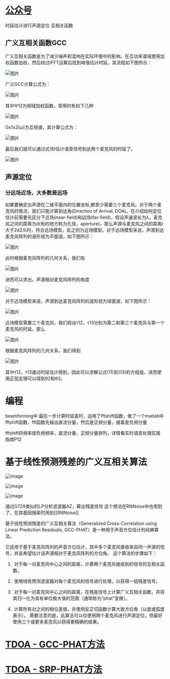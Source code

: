 # [公众号](https://mp.weixin.qq.com/s?__biz=MzA3MjEyMjEwNA==&mid=2247484417&idx=1&sn=a416da2d9238cd863697d91dd26233e4&chksm=9f226f96a855e6808ac3d90e83f8c673d8daddc57b95a537c0a2ba547ce53307452b0940c19a&token=139302241&lang=zh_CN#rd)

时延估计进行声源定位
互相关函数

## 广义互相关函数GCC
广义互相关函数是为了减少噪声和混响在实际环境中的影响，在互功率谱域使用加权函数加权，然后经过IFFT运算后找到峰值估计时延，其流程如下图所示：

![图片](https://mmbiz.qpic.cn/mmbiz_png/R3j7FT5mhhcibXTSJ7xgCL2hqhQuZ1aQdQ8xDVy2DNOJqWFDFWJjstkXP686iblnRuE6c3CmKpWhLZqXl1casB2A/640?wx_fmt=png&wxfrom=5&wx_lazy=1&wx_co=1)

广义GCC计算公式为：

![图片](https://mmbiz.qpic.cn/mmbiz_png/R3j7FT5mhhcibXTSJ7xgCL2hqhQuZ1aQdEmIUP0IRQstqYicRH915B8a6mia4iciaGGmf8BQ1nJFUuTMHTsQRUCeJtw/640?wx_fmt=png&wxfrom=5&wx_lazy=1&wx_co=1)

其中Ψ12为频域加权函数，常用的有如下几种

![图片](https://mmbiz.qpic.cn/mmbiz_png/R3j7FT5mhhcibXTSJ7xgCL2hqhQuZ1aQd5fjuDaGLARQXNGqbAzr6HXEVCAITDhxE1VHQrABAxRdcaqacy0ibibDQ/640?wx_fmt=png&wxfrom=5&wx_lazy=1&wx_co=1)

Gx1x2(ω)为互频谱，其计算公式为：

  

![图片](https://mmbiz.qpic.cn/mmbiz_png/R3j7FT5mhhcibXTSJ7xgCL2hqhQuZ1aQdrhXt9UAe1lOWWBIJ7PdDM6SAnYN3c3opur0H1fKdzJ6KEMVQMEFAAg/640?wx_fmt=png&wxfrom=5&wx_lazy=1&wx_co=1)

最后我们就可以通过式(8)估计语音信号到达两个麦克风的时延了。  

![图片](https://mmbiz.qpic.cn/mmbiz_png/R3j7FT5mhhcibXTSJ7xgCL2hqhQuZ1aQdVAyVd8R1gd8ZwwF95nCiaRgJNVjZiar7iaPmCuzXST7KDHibftv5pnFAZA/640?wx_fmt=png&wxfrom=5&wx_lazy=1&wx_co=1)

## 声源定位

### 分远场近场，大多数是远场

如果要确定出声源在二维平面内的位置坐标,都至少需要三个麦克风。对于两个麦克风的情况，我们只能计算到达角(Direction of Arrival, DOA)。在介绍如何定位估计前需要先区分下近场(near-field)和远场(far-field)，假设声速波长为λ，麦克风之间的距离为d(有的地方称为孔径，aperture)，那么声源与麦克风之间的距离r大于2d2/λ时，符合远场模型，反之则为近场模型。对于远场模型来说，声源到达麦克风阵列的波形视为平面波，如下图所示：

![图片](https://mmbiz.qpic.cn/mmbiz_png/R3j7FT5mhhepIGZSD6HUa1UbwnxBjEHjVay1uAQWmeYgSicdImOtMmTfxibFaGWcniaTlmsiaeP5lNkZCssxu0qgTA/640?wx_fmt=png&wxfrom=5&wx_lazy=1&wx_co=1)

此时根据麦克风阵列的几何关系，我们有  

![图片](https://mmbiz.qpic.cn/mmbiz_png/R3j7FT5mhhepIGZSD6HUa1UbwnxBjEHjdD33jhuvM5xmNF1cGrf2tsCWszqJDMMouRcxG8MxeibSyIkEsHICboQ/640?wx_fmt=png&wxfrom=5&wx_lazy=1&wx_co=1)

进而可以求出，声源相对麦克风阵列的角度  

![图片](https://mmbiz.qpic.cn/mmbiz_png/R3j7FT5mhhepIGZSD6HUa1UbwnxBjEHjNhGicVV6sn8RdGhjaibtXxKQMe0j4icVJDAESp3P3ianr3KBBatbCyiacFQ/640?wx_fmt=png&wxfrom=5&wx_lazy=1&wx_co=1)

对于近场模型来说，声源到达麦克风阵列的波形视为球面波，如下图所示：  

![图片](https://mmbiz.qpic.cn/mmbiz_png/R3j7FT5mhhepIGZSD6HUa1UbwnxBjEHjdnWbkmEG0KdAlH0PKQCo3aJeIZXhyzPTIjztHKJb2DLoHnlTQkCeYQ/640?wx_fmt=png&wxfrom=5&wx_lazy=1&wx_co=1)

近场模型需要三个麦克风，我们假设τ12，τ13分别为第二和第三个麦克风与第一个麦克风的时延，那么

![图片](https://mmbiz.qpic.cn/mmbiz_png/R3j7FT5mhhepIGZSD6HUa1UbwnxBjEHjDiaprWvd7ME5Xt5pYxhMYPS4lVPgw9w6k2ibsBpibFrGFGI79vhfhib3gg/640?wx_fmt=png&wxfrom=5&wx_lazy=1&wx_co=1)

根据麦克风阵列的几何关系，我们得到

![图片](https://mmbiz.qpic.cn/mmbiz_png/R3j7FT5mhhepIGZSD6HUa1UbwnxBjEHjAzvHBWc45Lq5g8K4NZ8RiaiafV9geDKN6OzztZKMvM32Q0FhBNwu4OIg/640?wx_fmt=png&wxfrom=5&wx_lazy=1&wx_co=1)

其中τ12，τ13通过时延估计得到，因此可以求解公式(11)到(13)的方程组，进而使用正弦定理可以得到θ2和θ3。

# 编程

beamforming中
最后一步计算时延差时，运用了fftshift函数，做了一个matlab中fftshift函数，fft函数先输出直流分量，然后是正频分量，接着是负频分量

fftshift将频率按负频频率，直流分量，正频分量排列，详情看实时语音处理实践指南P12

# 基于线性预测残差的广义互相关算法

![image](https://cdn.staticaly.com/gh/andyye1999/image-hosting@master/20221201/image.4cpevdjwbuq0.webp)

![image](https://cdn.staticaly.com/gh/andyye1999/image-hosting@master/20221201/image.6jpg3tq8n6o0.webp)

![image](https://cdn.staticaly.com/gh/andyye1999/image-hosting@master/20221201/image.2reov44zze40.webp)


通过G729类似的LP分析滤波器AZ，算出残差信号
这个想法在RNNoise中也用到了，在其基因搜索时用到[[RNNoise]]

基于线性预测残差的广义互相关算法（Generalized Cross-Correlation using Linear Prediction Residuals, GCC-PHAT）是一种用于声音方位估计的经典算法。

它适用于基于麦克风阵列的声音方位估计，其中多个麦克风接收来自同一声源的信号，并且希望估计该声源相对于麦克风阵列的方位角。
这个算法的步骤如下：

1.  对于每一对麦克风中心之间的距离，计算两个麦克风接收到的信号的互相关函数。

2.  使用线性预测滤波器对每个麦克风的信号进行处理，以获得一组残差信号。

3.  对于每一对麦克风中心之间的距离，在残差信号上计算广义互相关函数，并将其归一化为具有单位极大值的范围（通常称为“phat”变换）。

4.  计算所有对之间的相位差值，并使用反正切函数计算大致方位角（以度或弧度表示）。
需要注意的是，此算法可以仅使用两个麦克风进行声源定位，但最好使用三个或更多麦克风以获得更精确的结果。


# [TDOA - GCC-PHAT方法](https://www.funcwj.cn/2018/05/10/gcc-phat-for-tdoa-estimate/)

# [TDOA - SRP-PHAT方法](https://www.funcwj.cn/2018/05/29/srp-phat-for-tdoa-estimate/)

